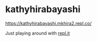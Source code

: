 # kathyhirabayashi

https://kathyhirabayashi.mkhira2.repl.co/

Just playing around with [repl.it](https://replit.com/)
